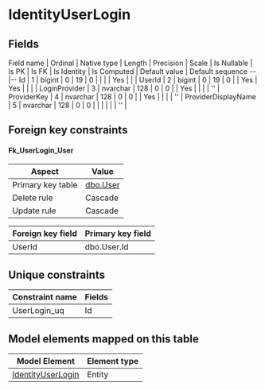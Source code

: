 ﻿IdentityUserLogin
============

## Fields

Field name | Ordinal | Native type | Length | Precision | Scale | Is Nullable | Is PK | Is FK | Is Identity | Is Computed  | Default value | Default sequence
--|--
Id | 1 | bigint | 0 | 19 | 0 |  |  |  | Yes |  |  | 
UserId | 2 | bigint | 0 | 19 | 0 |  | Yes | Yes |  |  |  | 
LoginProvider | 3 | nvarchar | 128 | 0 | 0 |  | Yes |  |  |  | '' | 
ProviderKey | 4 | nvarchar | 128 | 0 | 0 |  | Yes |  |  |  | '' | 
ProviderDisplayName | 5 | nvarchar | 128 | 0 | 0 |  |  |  |  |  | '' | 

## Foreign key constraints

#### Fk_UserLogin_User

Aspect | Value
--|--
Primary key table | [dbo.User](../dbo/User.htm)
Delete rule | Cascade
Update rule | Cascade 

Foreign key field | Primary key field
--|--
UserId | dbo.User.Id

## Unique constraints

Constraint name | Fields
--|--
UserLogin_uq | Id


## Model elements mapped on this table

Model Element | Element type
--|--
[IdentityUserLogin](../../../EntityModel/_DefaultGroup/Entities/IdentityUserLogin.htm) | Entity
